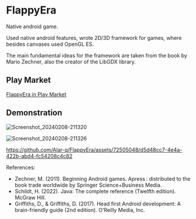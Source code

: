 # FlappyEra

Native android game. 

Used native android features, wrote 2D/3D framework for games, where besides canvases used OpenGL ES. 

The main fundamental ideas for the framework are taken from the book by Mario Zechner, also the creator of the LibGDX library.

## Play Market
[FlappyEra in Play Market](https://play.google.com/store/apps/details?id=com.retro.androidgames.flappybird)


## Demonstration
![Screenshot_20240208-211320](https://github.com/Alar-q/FlappyEra/assets/72505048/82c48772-9be8-45e7-978f-97bcccb1c553)

![Screenshot_20240208-211326](https://github.com/Alar-q/FlappyEra/assets/72505048/084d8b48-7f36-48a0-b181-c30c305c58f2)

https://github.com/Alar-q/FlappyEra/assets/72505048/d5d48cc7-4e4a-422b-abd4-fc54208c4c82


References:
- Zechner, M. (2011). Beginning Android games. Apress : distributed to the book trade worldwide by Springer Science+Business Media.
- Schildt, H. (2022). Java: The complete reference (Twelfth edition). McGraw Hill.
- Griffiths, D., & Griffiths, D. (2017). Head first Android development: A brain-friendly guide (2nd edition). O’Reilly Media, Inc.

